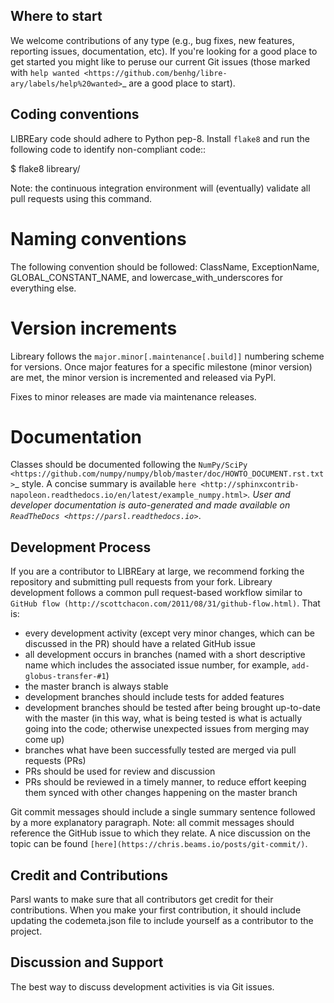 Where to start
--------------

We welcome contributions of any type (e.g., bug fixes, new features, reporting issues, documentation, etc).  If you're looking for a good place to get started you might like to peruse our current Git issues (those marked with `help wanted <https://github.com/benhg/libre-ary/labels/help%20wanted>`_ are a good place to start).  

Coding conventions
------------------

LIBREary code should adhere to Python pep-8.  Install `flake8` and run the following code to identify non-compliant code::

  $ flake8 libreary/

Note: the continuous integration environment will (eventually) validate all pull requests using this command.

Naming conventions
==================

The following convention should be followed: ClassName, ExceptionName, GLOBAL_CONSTANT_NAME, and lowercase_with_underscores for everything else.

Version increments
==================

Libreary follows the ``major.minor[.maintenance[.build]]`` numbering scheme for versions. Once major features  for a specific milestone (minor version) are met, the minor version is incremented and released via PyPI.

Fixes to minor releases are made via maintenance releases.

Documentation
==================

Classes should be documented following the `NumPy/SciPy <https://github.com/numpy/numpy/blob/master/doc/HOWTO_DOCUMENT.rst.txt>`_
style. A concise summary is available `here <http://sphinxcontrib-napoleon.readthedocs.io/en/latest/example_numpy.html>`_. User and developer documentation is auto-generated and made available on
`ReadTheDocs <https://parsl.readthedocs.io>`_.


Development Process
-------------------

If you are a contributor to LIBREary at large, we recommend forking the repository and submitting pull requests from your fork.
Libreary development follows a common pull request-based workflow similar to `GitHub flow (http://scottchacon.com/2011/08/31/github-flow.html)`. That is:

* every development activity (except very minor changes, which can be discussed in the PR) should have a related GitHub issue
* all development occurs in branches (named with a short descriptive name which includes the associated issue number, for example, `add-globus-transfer-#1`)
* the master branch is always stable
* development branches should include tests for added features
* development branches should be tested after being brought up-to-date with the master (in this way, what is being tested is what is actually going into the code; otherwise unexpected issues from merging may come up)
* branches what have been successfully tested are merged via pull requests (PRs)
* PRs should be used for review and discussion
* PRs should be reviewed in a timely manner, to reduce effort keeping them synced with other changes happening on the master branch

Git commit messages should include a single summary sentence followed by a more explanatory paragraph. Note: all commit messages should reference the GitHub issue to which they relate. A nice discussion on the topic can be found `[here](https://chris.beams.io/posts/git-commit/)`.

Credit and Contributions
----------------------

Parsl wants to make sure that all contributors get credit for their contributions.  When you make your first contribution, it should include updating the codemeta.json file to include yourself as a contributor to the project.

Discussion and Support
----------------------

The best way to discuss development activities is via Git issues.
